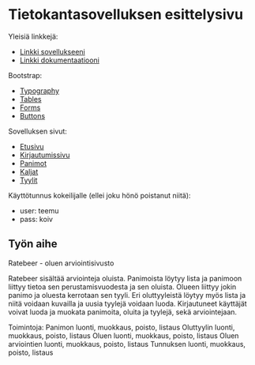 # Tietokantasovelluksen esittelysivu

Yleisiä linkkejä:
* [Linkki sovellukseeni](http://rimi.users.cs.helsinki.fi/tsoha/)
* [Linkki dokumentaatiooni](https://github.com/Rochet2/Tsoha-Bootstrap/blob/master/doc/dokumentaatio.pdf)

Bootstrap:
* [Typography](http://getbootstrap.com/css/#type)
* [Tables](http://getbootstrap.com/css/#tables)
* [Forms](http://getbootstrap.com/css/#forms)
* [Buttons](http://getbootstrap.com/css/#buttons)

Sovelluksen sivut:
* [Etusivu](http://rimi.users.cs.helsinki.fi/tsoha/)
* [Kirjautumissivu](http://rimi.users.cs.helsinki.fi/tsoha/login)
* [Panimot](http://rimi.users.cs.helsinki.fi/tsoha/brewery)
* [Kaljat](http://rimi.users.cs.helsinki.fi/tsoha/beer)
* [Tyylit](http://rimi.users.cs.helsinki.fi/tsoha/style)

Käyttötunnus kokeilijalle (ellei joku hönö poistanut niitä):
* user: teemu
* pass: koiv

## Työn aihe

Ratebeer - oluen arviointisivusto

Ratebeer sisältää arviointeja oluista. Panimoista löytyy lista ja panimoon liittyy tietoa sen perustamisvuodesta ja sen oluista. Olueen liittyy jokin panimo ja oluesta kerrotaan sen tyyli. Eri oluttyyleistä löytyy myös lista ja niitä voidaan kuvailla ja uusia tyylejä voidaan luoda. Kirjautuneet käyttäjät voivat luoda ja muokata panimoita, oluita ja tyylejä, sekä arviointejaan.

Toimintoja:
Panimon luonti, muokkaus, poisto, listaus
Oluttyylin luonti, muokkaus, poisto, listaus
Oluen luonti, muokkaus, poisto, listaus
Oluen arviointien luonti, muokkaus, poisto, listaus
Tunnuksen luonti, muokkaus, poisto, listaus

